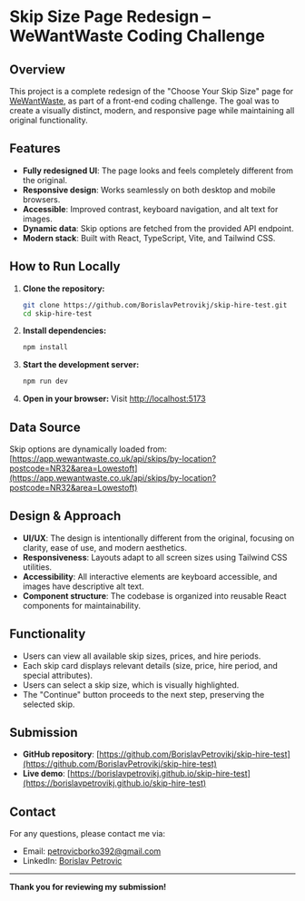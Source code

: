 # Skip Size Page Redesign – WeWantWaste Coding Challenge

## Overview

This project is a complete redesign of the "Choose Your Skip Size" page for [WeWantWaste](https://wewantwaste.co.uk/), as part of a front-end coding challenge. The goal was to create a visually distinct, modern, and responsive page while maintaining all original functionality.

## Features

- **Fully redesigned UI**: The page looks and feels completely different from the original.
- **Responsive design**: Works seamlessly on both desktop and mobile browsers.
- **Accessible**: Improved contrast, keyboard navigation, and alt text for images.
- **Dynamic data**: Skip options are fetched from the provided API endpoint.
- **Modern stack**: Built with React, TypeScript, Vite, and Tailwind CSS.

## How to Run Locally

1. **Clone the repository:**
   ```sh
   git clone https://github.com/BorislavPetrovikj/skip-hire-test.git
   cd skip-hire-test
   ```

2. **Install dependencies:**
   ```sh
   npm install
   ```

3. **Start the development server:**
   ```sh
   npm run dev
   ```

4. **Open in your browser:**
   Visit [http://localhost:5173](http://localhost:5173)

## Data Source

Skip options are dynamically loaded from:
[https://app.wewantwaste.co.uk/api/skips/by-location?postcode=NR32&area=Lowestoft](https://app.wewantwaste.co.uk/api/skips/by-location?postcode=NR32&area=Lowestoft)

## Design & Approach

- **UI/UX**: The design is intentionally different from the original, focusing on clarity, ease of use, and modern aesthetics.
- **Responsiveness**: Layouts adapt to all screen sizes using Tailwind CSS utilities.
- **Accessibility**: All interactive elements are keyboard accessible, and images have descriptive alt text.
- **Component structure**: The codebase is organized into reusable React components for maintainability.

## Functionality

- Users can view all available skip sizes, prices, and hire periods.
- Each skip card displays relevant details (size, price, hire period, and special attributes).
- Users can select a skip size, which is visually highlighted.
- The "Continue" button proceeds to the next step, preserving the selected skip.

## Submission

- **GitHub repository**: [https://github.com/BorislavPetrovikj/skip-hire-test](https://github.com/BorislavPetrovikj/skip-hire-test)
- **Live demo**: [https://borislavpetrovikj.github.io/skip-hire-test](https://borislavpetrovikj.github.io/skip-hire-test)

## Contact

For any questions, please contact me via:
- Email: [petrovicborko392@gmail.com](mailto:petrovicborko392@gmail.com)
- LinkedIn: [Borislav Petrovic](https://www.linkedin.com/in/borislavpetrovic/)

---

**Thank you for reviewing my submission!**
